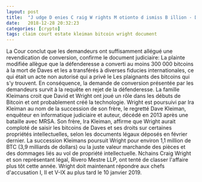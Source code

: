 ```yaml
---
layout: post
title:  "J udge D enies C raig W rights M otionto d ismiss B illion - D ollar B itcoin L awsuit"
date:   2018-12-28 20:32:23
categories: [crypto]
tags: claim court estate kleiman bitcoin wright document
---
```

La Cour conclut que les demandeurs ont suffisamment allégué une revendication de conversion, confirme le document judiciaire: La plainte modifiée allègue que la défenderesse a converti au moins 300 000 bitcoins à la mort de Daves et les a transférés à diverses fiducies internationales, ce qui était un acte non autorisé qui a privé le Les plaignants des bitcoins qui s&#39;y trouvent. En conséquence, la demande de conversion présentée par les demandeurs survit à la requête en rejet de la défenderesse. La famille Kleimans croit que David et Wright ont joué un rôle dans les débuts de Bitcoin et ont probablement créé la technologie. Wright est poursuivi par Ira Kleiman au nom de la succession de son frère, le regretté Dave Kleiman, enquêteur en informatique judiciaire et auteur, décédé en 2013 après une bataille avec MRSA. Son frère, Ira Kleiman, affirme que Wright aurait comploté de saisir les bitcoins de Daves et ses droits sur certaines propriétés intellectuelles, selon les documents légaux déposés en février dernier. La succession Kleimans poursuit Wright pour environ 1,1 million de BTC (3,9 milliards de dollars) ou la juste valeur marchande des pièces et des dommages liés au vol de propriété intellectuelle. Nchains Craig Wright et son représentant légal, Rivero Mestre LLP, ont tenté de classer l&#39;affaire plus tôt cette année. Wright doit maintenant répondre aux chefs d&#39;accusation I, II et V-IX au plus tard le 10 janvier 2019.
